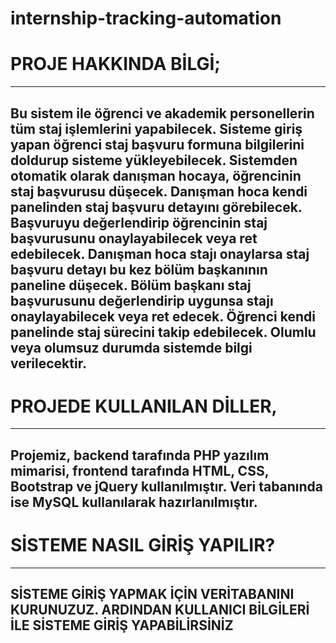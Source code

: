 # internship-tracking-automation
# PROJE HAKKINDA BİLGİ;
---------------------------------------------------------------------------------------------------------------------------------------------------
Bu sistem ile öğrenci ve akademik personellerin tüm staj işlemlerini yapabilecek. 
Sisteme giriş yapan öğrenci staj başvuru formuna bilgilerini doldurup sisteme yükleyebilecek. 
Sistemden otomatik olarak danışman hocaya, öğrencinin staj başvurusu düşecek. Danışman hoca kendi panelinden staj başvuru detayını görebilecek.
Başvuruyu değerlendirip öğrencinin staj başvurusunu onaylayabilecek veya ret edebilecek.
Danışman hoca stajı onaylarsa staj başvuru detayı bu kez bölüm başkanının paneline düşecek. 
Bölüm başkanı staj başvurusunu değerlendirip uygunsa stajı onaylayabilecek veya ret edecek. 
Öğrenci kendi panelinde staj sürecini takip edebilecek.
Olumlu veya olumsuz durumda sistemde bilgi verilecektir.
---------------------------------------------------------------------------------------------------------------------------------------------------
# PROJEDE KULLANILAN DİLLER,
------------------------------------------------------------------------------------------------------------------------
Projemiz, backend tarafında PHP yazılım mimarisi, frontend tarafında HTML, CSS, Bootstrap ve jQuery kullanılmıştır. 
Veri tabanında ise MySQL kullanılarak hazırlanılmıştır.
------------------------------------------------------------------------------------------------------------------------
# SİSTEME NASIL GİRİŞ YAPILIR?
------------------------------------------------------------------------------------------------------------------------
SİSTEME GİRİŞ YAPMAK İÇİN VERİTABANINI KURUNUZUZ.
ARDINDAN KULLANICI BİLGİLERİ İLE SİSTEME GİRİŞ YAPABİLİRSİNİZ
------------------------------------------------------------------------------------------------------------------------
